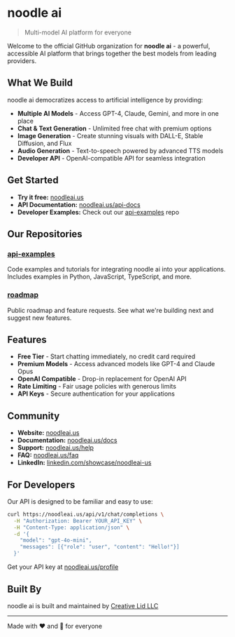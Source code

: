 # noodle ai

> Multi-model AI platform for everyone

Welcome to the official GitHub organization for **noodle ai** - a powerful, accessible AI platform that brings together the best models from leading providers.

## What We Build

noodle ai democratizes access to artificial intelligence by providing:

- **Multiple AI Models** - Access GPT-4, Claude, Gemini, and more in one place
- **Chat & Text Generation** - Unlimited free chat with premium options
- **Image Generation** - Create stunning visuals with DALL-E, Stable Diffusion, and Flux
- **Audio Generation** - Text-to-speech powered by advanced TTS models
- **Developer API** - OpenAI-compatible API for seamless integration

## Get Started

- **Try it free:** [noodleai.us](https://noodleai.us)
- **API Documentation:** [noodleai.us/api-docs](https://noodleai.us/api-docs)
- **Developer Examples:** Check out our [api-examples](https://github.com/noodleai-us/api-examples) repo

## Our Repositories

### [api-examples](https://github.com/noodleai-us/api-examples)
Code examples and tutorials for integrating noodle ai into your applications. Includes examples in Python, JavaScript, TypeScript, and more.

### [roadmap](https://github.com/noodleai-us/roadmap)
Public roadmap and feature requests. See what we're building next and suggest new features.

## Features

- **Free Tier** - Start chatting immediately, no credit card required
- **Premium Models** - Access advanced models like GPT-4 and Claude Opus
- **OpenAI Compatible** - Drop-in replacement for OpenAI API
- **Rate Limiting** - Fair usage policies with generous limits
- **API Keys** - Secure authentication for your applications

## Community

- **Website:** [noodleai.us](https://noodleai.us)
- **Documentation:** [noodleai.us/docs](https://noodleai.us/docs)
- **Support:** [noodleai.us/help](https://noodleai.us/help)
- **FAQ:** [noodleai.us/faq](https://noodleai.us/faq)
- **LinkedIn:** [linkedin.com/showcase/noodleai-us](https://www.linkedin.com/showcase/noodleai-us)

## For Developers

Our API is designed to be familiar and easy to use:

```bash
curl https://noodleai.us/api/v1/chat/completions \
  -H "Authorization: Bearer YOUR_API_KEY" \
  -H "Content-Type: application/json" \
  -d '{
    "model": "gpt-4o-mini",
    "messages": [{"role": "user", "content": "Hello!"}]
  }'
```

Get your API key at [noodleai.us/profile](https://noodleai.us/profile)

## Built By

noodle ai is built and maintained by [Creative Lid LLC](https://www.linkedin.com/company/creativelid)

---

Made with ❤️ and 🍜 for everyone
